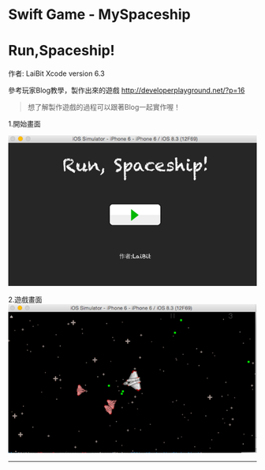 # Swift Game - MySpaceship
Run,Spaceship!
====================
作者: LaiBit
Xcode version 6.3

參考玩家Blog教學，製作出來的遊戲
http://developerplayground.net/?p=16

> 想了解製作遊戲的過程可以跟著Blog一起實作喔！


1.開始畫面

![screenshot](https://raw.githubusercontent.com/ghostwolf90/MySpaceship/master/image/index.png)

2.遊戲畫面
![screenshot](https://raw.githubusercontent.com/ghostwolf90/MySpaceship/master/image/GameView.png)

--------------------------
